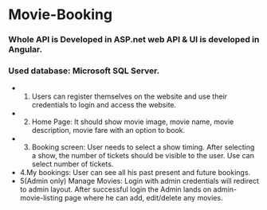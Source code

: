 # Movie-Booking
### Whole API is Developed in ASP.net web API & UI is developed in Angular.
### Used database: Microsoft SQL Server.

* 1. Users can register themselves on the website and use their credentials to login and access the website.
* 2. Home Page: 	It should show movie image, movie name, movie description, movie fare with an option to book.
* 3. Booking screen: User needs to select a show timing. After selecting a show, the number of tickets should be visible to the user. Use can select number of tickets.
* 4.My bookings: User can see all his past present and future bookings.
* 5(Admin only) Manage Movies: Login with admin credentials will redirect to admin layout. After successful login the Admin lands on admin-movie-listing page where he can add, edit/delete any movies.

